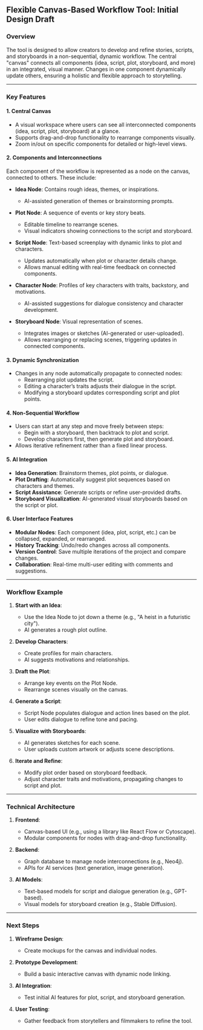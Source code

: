## Flexible Canvas-Based Workflow Tool: Initial Design Draft

### Overview
The tool is designed to allow creators to develop and refine stories, scripts, and storyboards in a non-sequential, dynamic workflow. The central "canvas" connects all components (idea, script, plot, storyboard, and more) in an integrated, visual manner. Changes in one component dynamically update others, ensuring a holistic and flexible approach to storytelling.

---

### Key Features

#### 1. **Central Canvas**
- A visual workspace where users can see all interconnected components (idea, script, plot, storyboard) at a glance.
- Supports drag-and-drop functionality to rearrange components visually.
- Zoom in/out on specific components for detailed or high-level views.

#### 2. **Components and Interconnections**
Each component of the workflow is represented as a node on the canvas, connected to others. These include:

- **Idea Node**: Contains rough ideas, themes, or inspirations.
  - AI-assisted generation of themes or brainstorming prompts.

- **Plot Node**: A sequence of events or key story beats.
  - Editable timeline to rearrange scenes.
  - Visual indicators showing connections to the script and storyboard.

- **Script Node**: Text-based screenplay with dynamic links to plot and characters.
  - Updates automatically when plot or character details change.
  - Allows manual editing with real-time feedback on connected components.

- **Character Node**: Profiles of key characters with traits, backstory, and motivations.
  - AI-assisted suggestions for dialogue consistency and character development.

- **Storyboard Node**: Visual representation of scenes.
  - Integrates images or sketches (AI-generated or user-uploaded).
  - Allows rearranging or replacing scenes, triggering updates in connected components.

#### 3. **Dynamic Synchronization**
- Changes in any node automatically propagate to connected nodes:
  - Rearranging plot updates the script.
  - Editing a character’s traits adjusts their dialogue in the script.
  - Modifying a storyboard updates corresponding script and plot points.

#### 4. **Non-Sequential Workflow**
- Users can start at any step and move freely between steps:
  - Begin with a storyboard, then backtrack to plot and script.
  - Develop characters first, then generate plot and storyboard.
- Allows iterative refinement rather than a fixed linear process.

#### 5. **AI Integration**
- **Idea Generation**: Brainstorm themes, plot points, or dialogue.
- **Plot Drafting**: Automatically suggest plot sequences based on characters and themes.
- **Script Assistance**: Generate scripts or refine user-provided drafts.
- **Storyboard Visualization**: AI-generated visual storyboards based on the script or plot.

#### 6. **User Interface Features**
- **Modular Nodes**: Each component (idea, plot, script, etc.) can be collapsed, expanded, or rearranged.
- **History Tracking**: Undo/redo changes across all components.
- **Version Control**: Save multiple iterations of the project and compare changes.
- **Collaboration**: Real-time multi-user editing with comments and suggestions.

---

### Workflow Example
1. **Start with an Idea**:
   - Use the Idea Node to jot down a theme (e.g., "A heist in a futuristic city").
   - AI generates a rough plot outline.

2. **Develop Characters**:
   - Create profiles for main characters.
   - AI suggests motivations and relationships.

3. **Draft the Plot**:
   - Arrange key events on the Plot Node.
   - Rearrange scenes visually on the canvas.

4. **Generate a Script**:
   - Script Node populates dialogue and action lines based on the plot.
   - User edits dialogue to refine tone and pacing.

5. **Visualize with Storyboards**:
   - AI generates sketches for each scene.
   - User uploads custom artwork or adjusts scene descriptions.

6. **Iterate and Refine**:
   - Modify plot order based on storyboard feedback.
   - Adjust character traits and motivations, propagating changes to script and plot.

---

### Technical Architecture
1. **Frontend**:
   - Canvas-based UI (e.g., using a library like React Flow or Cytoscape).
   - Modular components for nodes with drag-and-drop functionality.

2. **Backend**:
   - Graph database to manage node interconnections (e.g., Neo4j).
   - APIs for AI services (text generation, image generation).

3. **AI Models**:
   - Text-based models for script and dialogue generation (e.g., GPT-based).
   - Visual models for storyboard creation (e.g., Stable Diffusion).

---

### Next Steps
1. **Wireframe Design**:
   - Create mockups for the canvas and individual nodes.

2. **Prototype Development**:
   - Build a basic interactive canvas with dynamic node linking.

3. **AI Integration**:
   - Test initial AI features for plot, script, and storyboard generation.

4. **User Testing**:
   - Gather feedback from storytellers and filmmakers to refine the tool.

